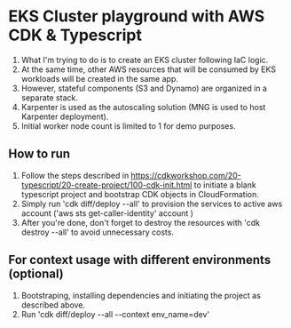 # EKS Cluster playground with AWS CDK & Typescript

1. What I'm trying to do is to create an EKS cluster following IaC logic. 
2. At the same time, other AWS resources that will be consumed by EKS workloads will be created in the same app.
3. However, stateful components (S3 and Dynamo) are organized in a separate stack.
4. Karpenter is used as the autoscaling solution (MNG is used to host Karpenter deployment).
5. Initial worker node count is limited to 1 for demo purposes.

## How to run
1. Follow the steps described in https://cdkworkshop.com/20-typescript/20-create-project/100-cdk-init.html to initiate a blank typescript project and bootstrap CDK objects in CloudFormation.
2. Simply run 'cdk diff/deploy --all' to provision the services to active aws account ('aws sts get-caller-identity' account )
3. After you're done, don't forget to destroy  the resources with 'cdk destroy --all' to avoid unnecessary costs.

## For context usage with different environments (optional)
1. Bootstraping, installing dependencies and initiating the project as described above. 
2. Run 'cdk diff/deploy --all --context env_name=dev'
